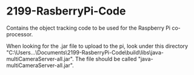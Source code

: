 # 2199-RasberryPi-Code
Contains the object tracking code to be used for the Raspberry Pi co-processor.

When looking for the .jar file to upload to the pi, look under this directory "C:\Users\...\Documents\2199-RasberryPi-Code\build\libs\java-multiCameraServer-all.jar". The file should be called "java-multiCameraServer-all.jar".
